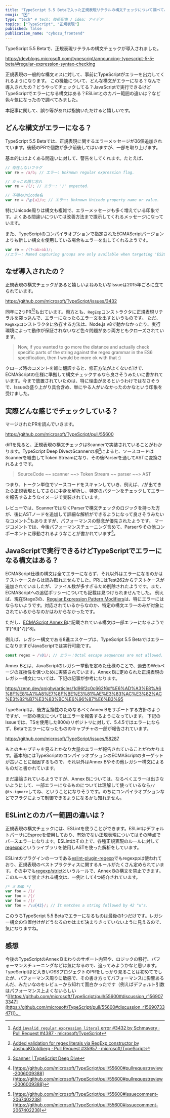 ```yaml
---
title: "TypeScript 5.5 Betaで入った正規表現リテラルの構文チェックについて調べてみた"
emoji: "*️⃣"
type: "tech" # tech: 技術記事 / idea: アイデア
topics: ["TypeScript", "正規表現"]
published: false
publication_name: "cybozu_frontend"
---
```


TypeScript 5.5 Betaで、正規表現リテラルの構文チェックが導入されました。

https://devblogs.microsoft.com/typescript/announcing-typescript-5-5-beta/#regular-expression-syntax-checking

正規表現の一般的な構文ミスに対して、事前にTypeScriptがエラーを出力してくれるようになります。
この機能について、どんな構文がエラーになる？なんで導入されたの？どうやってチェックしてる？JavaScriptで実行できるけどTypeScriptでエラーになる構文はある？ESLintとのカバー範囲の違いは？など色々気になったので調べてみました。

本記事に関して、誤り等があれば指摘いただけると嬉しいです。

## どんな構文がエラーになる？

TypeScript 5.5 Betaでは、正規表現に関するエラーメッセージが36個追加されています。後続のPRで個数が多少前後してはいますが、一部を取り上げます。

基本的にはよくある間違いに対して、警告をしてくれます。たとえば、

```js
// 存在しないフラグ
var re = /a/b; // エラー: Unknown regular expression flag.

// かっこの閉じ忘れ
var re = /(/; // エラー: ')' expected.

// 不明なUnicode名
var re = /\p{a}/u; // エラー: Unknown Unicode property name or value.
```

特にUnicode周りは構文も複雑で、エラーメッセージも多く増えている印象です。よくある間違いについては改善方法まで提示してくれるメッセージになっています。

また、TypeScriptのコンパイラオプションで指定されたECMAScriptバージョンよりも新しい構文を使用している場合もエラーを出してくれるようです。

```js
var re = /(?<ab>ab)/;
//エラー: Named capturing groups are only available when targeting 'ES2018' or later.
```

## なぜ導入されたの？

正規表現の構文チェックがあると嬉しいよねみたいなIssueは2015年ごろに立てられています。

https://github.com/microsoft/TypeScript/issues/3432

同年に2つPR[^1][^2]も出ています。両方とも、`RegExp`コンストラクタに正規表現リテラルを突っ込んで、エラーになったらエラー文を出すというものです。
ただ、`RegExp`コンストラクタに依存する方法は、Node.js v8で動かなかったり、実行環境によって動作が保証されないなど色々問題があり両方ともクローズされています。

> Now, if you wanted to go more the distance and actually check specific parts of the string against the regex grammar in the ES6 specification, then I would be more ok with that :)

クローズ時のコメントを雑に翻訳すると、修正方法がよくないだけで、ECMAScriptの仕様に準拠して構文チェックするなら良さそうみたいに書かれています。今まで放置されていたのは、特に理由があるというわけではなさそうで、Issueの盛り上がり具合含め、単にやる人がいなかったのかなという印象を受けました。

## 実際どんな感じでチェックしている？

マージされたPRを読んでいきます。

https://github.com/microsoft/TypeScript/pull/55600

diffを見ると、正規表現の構文チェックはScannerで実装されていることがわかります。TypeScript Deep DiveのScannerの項[^3]によると、ソースコードはScannerを経由してToken Streamになり、その後Parserを通してASTに変換されるようです。

> SourceCode ~~ scanner ~~> Token Stream ~~ parser ~~> AST

つまり、トークン単位でソースコードをスキャンしていき、例えば、`/`が出てきたら正規表現としてさらに中身を解析し、特定のパターンをチェックしてエラーを報告するようなイメージで実装されています。

レビューでは、ScannerではなくParserで構文チェックのロジックを持った方が、後にASTノードを追加して詳細な解析ができるようになって良さそうみたいなコメント[^4]もありますが、パフォーマンスの懸念が優先されたようです。
マージコメントでは、今後パフォーマンスチューニング含めて、Parserやその他コンポーネントに移動されるようなことが書かれています[^5]。

## JavaScriptで実行できるけどTypeScriptでエラーになる構文はある？

ECMAScript仕様の構文は全てエラーにならず、それ以外はエラーになるのかはテストケースからは読み取れませんでした。PRにはTest262からテストケースが追加されていましたが、ファイル数が多すぎるため削除されたようです。また、ECMAScriptへの追従ポリシーについても記載は見つけられませんでした。
例えば、現在Stage3の、[Regular Expression Pattern Modifiers](https://github.com/tc39/proposal-regexp-modifiers)は、特にエラーにはならないようです。対応されているからなのか、特定の構文エラーのみが対象にされているからなのかはわからなかったです。

ただし、[ECMAScript Annex B](https://tc39.es/ecma262/multipage/additional-ecmascript-features-for-web-browsers.html#sec-additional-ecmascript-features-for-web-browsers_)に記載されている構文は一部エラーになるようです[^6][^7][^8]。

例えば、レガシー構文である8進エスケープは、TypeScript 5.5 BetaではエラーになりますがJavaScriptでは実行可能です。

```ts
const regex = /\01/; // エラー：Octal escape sequences are not allowed. Use the syntax '\x01'.
```

Annex Bとは、JavaScriptのレガシー挙動を定めた仕様のことで、過去のWebページの互換性を保つために実装されています。Annex Bに定められた正規表現のレガシー構文については、下記の記事が参考になります。

https://zenn.dev/qnighy/articles/1d96f2c0c662f6#%E6%AD%A3%E8%A6%8F%E8%A1%A8%E7%8F%BE%E3%81%AE%E3%83%AC%E3%82%AC%E3%82%B7%E3%83%BC%E6%96%87%E6%B3%95

TypeScriptは、後方互換性のためなるべくAnnex Bをサポートする方針のようですが、一部の構文についてはエラーを報告するようになっています。
下記のIssueでは、TSを使用した800のリポジトリに対して、5.4.5ではエラーにならず、Betaでエラーになったもののキャプチャの一部が報告されています。

https://github.com/microsoft/TypeScript/issues/58287

もとのキャプチャを見るとかなり大量のエラーが報告されていることがわかります。基本的にはTypeScriptのコンパイラオプションのECMAScriptのターゲットが古いことに起因するもので、それ以外はAnnex Bやその他レガシー構文によるものだと書かれています。

まだ議論されているようですが、Annex Bについては、なるべくエラーは出さないようにして、一部エラーになるものについては理解して使っているなら`// @ts-ignore`してね、ということになりそうです。のちにコンパイラオプションなどでフラグによって制御できるようになるかも知れません。

## ESLintとのカバー範囲の違いは？

正規表現の構文チェックには、ESLintを使うことができます。ESLintはデフォルトパーサにEspreeを使用しており、有効でない正規表現についてはその時点でパースエラーになります。ESLintはその上で、各種正規表現のルールに対して[regexpp](https://github.com/eslint-community/regexpp)というライブラリを使用しASTを使った解析をしています。

ESLintのプラグインの一つである[eslint-plugin-regexp](https://github.com/ota-meshi/eslint-plugin-regexp)でもregexppは使われており、正規表現のベストプラクティスに関するルールがたくさん定められています。その中でも[regexp/strict](https://ota-meshi.github.io/eslint-plugin-regexp/rules/strict.html#regexp-strict)というルールで、Annex Bの構文を禁止できます。
このルールで禁止される構文は、一例として4つ紹介されています。

```js
/* ✗ BAD */
var foo = /}/
var foo = /{/
var foo = /]/
var foo = /\u{42}/; // It matches a string followed by 42 "u"s.
```

このうちTypeScript 5.5 Betaでエラーになるものは最後の1つだけです。レガシー構文の位置付けがどうなるのかはまだ決まりきっていないように見えるので、気になりますね。

## 感想

今後のTypeScriptのAnnex Bまわりのサポート内容や、ロジックの移行、パフォーマンスチューニングなどは気になるので、追ってみようかなと思います。TypeScriptほど大きいOSSプロジェクトのPRをしっかり見ることは初めてでしたが、パフォーマンス周りに敏感で、その書き方ってパフォーマンスに影響あるんだ、みたいなのをレビューから知れて面白かったです（例えばデフォルト引数はパフォーマンス上よくないらしい^[[https://github.com/microsoft/TypeScript/pull/55600#discussion_r1569073347](https://github.com/microsoft/TypeScript/pull/55600#discussion_r1569073347)]）。

[^1]: [Add `invalid regular expression literal` error #3432 by Schmavery · Pull Request #4387 · microsoft/TypeScript](https://github.com/microsoft/TypeScript/pull/4387)
[^2]: [Added validation for regex literals via RegExp constructor by JoshuaKGoldberg · Pull Request #35957 · microsoft/TypeScript](https://github.com/microsoft/TypeScript/pull/35957)
[^3]: [Scanner | TypeScript Deep Dive](https://basarat.gitbook.io/typescript/overview/scanner)
[^4]: [https://github.com/microsoft/TypeScript/pull/55600#pullrequestreview-2006009388](https://github.com/microsoft/TypeScript/pull/55600#pullrequestreview-2006009388)
[^5]: [https://github.com/microsoft/TypeScript/pull/55600#issuecomment-2067402238](https://github.com/microsoft/TypeScript/pull/55600#issuecomment-2067402238)
[^6]: [https://github.com/microsoft/TypeScript/pull/58295](https://github.com/microsoft/TypeScript/pull/58295)
[^7]: [https://github.com/microsoft/TypeScript/pull/58320](https://github.com/microsoft/TypeScript/pull/58320)
[^8]: [https://github.com/microsoft/TypeScript/issues/58287](https://github.com/microsoft/TypeScript/issues/58287)
